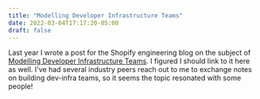 ```yaml
---
title: "Modelling Developer Infrastructure Teams"
date: 2022-03-04T17:17:20-05:00
draft: false
---
```

Last year I wrote a post for the Shopify engineering blog on the subject of [Modelling Developer Infrastructure Teams](https://shopify.engineering/modelling-developer-infrastructure-teams). I figured I should link to it here as well. I've had several industry peers reach out to me to exchange notes on building dev-infra teams, so it seems the topic resonated with some people!